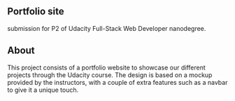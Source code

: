 ## Portfolio site
submission for P2 of Udacity Full-Stack Web Developer nanodegree.

## About 
This project consists of a portfolio website to showcase our different projects through the Udacity course. The design is based on a mockup provided by the instructors, with a couple of extra features such as a navbar to give it a unique touch.